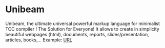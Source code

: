 # Unibeam
Unibeam, the ultimate universal powerful markup language for minimalist TCC compiler !  The Solution for Everyone!  It allows to create in simplicity beautiful webpages (html), documents, reports, slides/presentation, articles, books,... Example:  [URL](https://raw.githubusercontent.com/spartrekus/Latex-Scientific-Presentation/master/scientific-presentation.bmr)
 

